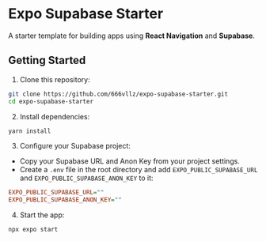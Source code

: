 # Expo Supabase Starter

A starter template for building apps using **React Navigation** and **Supabase**.

## Getting Started

1. Clone this repository:

```bash
git clone https://github.com/666vllz/expo-supabase-starter.git
cd expo-supabase-starter
```

2. Install dependencies:

```bash
yarn install
```

3. Configure your Supabase project:

- Copy your Supabase URL and Anon Key from your project settings.
- Create a `.env` file in the root directory and add `EXPO_PUBLIC_SUPABASE_URL` and `EXPO_PUBLIC_SUPABASE_ANON_KEY` to it:

```ini
EXPO_PUBLIC_SUPABASE_URL=""
EXPO_PUBLIC_SUPABASE_ANON_KEY=""
```

4. Start the app:

```bash
npx expo start
```
